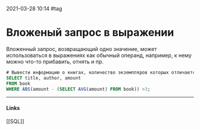 2021-03-28 10:14
#tag
# Вложеный запрос в выражении
Вложенный запрос, возвращающий одно значение, может использоваться в выражениях как обычный операнд, например, к нему можно что-то прибавить, отнять и пр.
```sql
# Вывести информацию о книгах, количество экземпляров которых отличается от среднего количества экземпляров книг на складе более чем на 3. То есть нужно вывести и те книги, количество экземпляров которых меньше среднего на 3, и больше среднего на 3.
SELECT title, author, amount 
FROM book
WHERE ABS(amount - (SELECT AVG(amount) FROM book)) >3;
```
_____________
#### Links
[[SQL]]